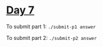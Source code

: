 # [Day 7](https://adventofcode.com/2024/day/7)

To submit part 1: `./submit-p1 answer`

To submit part 2: `./submit-p2 answer`